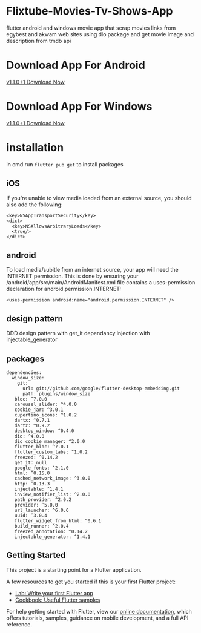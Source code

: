 # Flixtube-Movies-Tv-Shows-App

flutter android and windows movie app that scrap movies links from egybest and akwam web sites using dio package and get movie image and description from tmdb api

# Download App For Android

<a  href="https://www.mediafire.com/folder/6k439rq0qtn1y/android" >
v1.1.0+1 Download Now
</a>

# Download App For Windows
<a  href="https://www.mediafire.com/folder/6tu16lvrnek9c/windows" >
v1.1.0+1 Download Now
</a>

# installation

in cmd run
`flutter pub get`
to install packages

## iOS

If you're unable to view media loaded from an external source, you should also add the following:

```
<key>NSAppTransportSecurity</key>
<dict>
  <key>NSAllowsArbitraryLoads</key>
  <true/>
</dict>
```

## android

To load media/subitle from an internet source, your app will need the INTERNET permission.
This is done by ensuring your <project root>/android/app/src/main/AndroidManifest.xml file contains a uses-permission declaration for android.permission.INTERNET:

```
<uses-permission android:name="android.permission.INTERNET" />
```

## design pattern

DDD design pattern
with get_it dependancy injection with injectable_generator

## packages

```
dependencies:
  window_size:
    git:
      url: git://github.com/google/flutter-desktop-embedding.git
      path: plugins/window_size
   bloc: ^7.0.0
   carousel_slider: ^4.0.0
   cookie_jar: ^3.0.1
   cupertino_icons: ^1.0.2
   dartx: ^0.7.1
   dartz: ^0.9.2
   desktop_window: ^0.4.0
   dio: ^4.0.0
   dio_cookie_manager: ^2.0.0
   flutter_bloc: ^7.0.1
   flutter_custom_tabs: ^1.0.2
   freezed: ^0.14.2
   get_it: null
   google_fonts: ^2.1.0
   html: ^0.15.0
   cached_network_image: ^3.0.0
   http: ^0.13.3
   injectable: ^1.4.1
   inview_notifier_list: ^2.0.0
   path_provider: ^2.0.2
   provider: ^5.0.0
   url_launcher: ^6.0.6
   uuid: ^3.0.4
   flutter_widget_from_html: ^0.6.1
   build_runner: ^2.0.4
   freezed_annotation: ^0.14.2
   injectable_generator: ^1.4.1
```

## Getting Started

This project is a starting point for a Flutter application.

A few resources to get you started if this is your first Flutter project:

- [Lab: Write your first Flutter app](https://flutter.dev/docs/get-started/codelab)
- [Cookbook: Useful Flutter samples](https://flutter.dev/docs/cookbook)

For help getting started with Flutter, view our
[online documentation](https://flutter.dev/docs), which offers tutorials,
samples, guidance on mobile development, and a full API reference.
